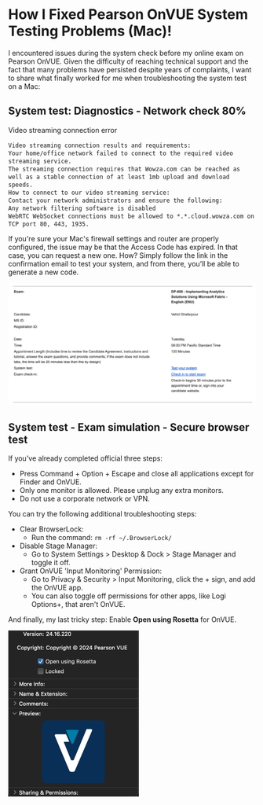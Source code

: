 # How I Fixed Pearson OnVUE System Testing Problems (Mac)!

I encountered issues during the system check before my online exam on Pearson OnVUE. Given the difficulty of reaching technical support and the fact that many problems have persisted despite years of complaints, I want to share what finally worked for me when troubleshooting the system test on a Mac:

## System test: Diagnostics - Network check 80%
Video streaming connection error

    Video streaming connection results and requirements:    
    Your home/office network failed to connect to the required video streaming service.  
    The streaming connection requires that Wowza.com can be reached as well as a stable connection of at least 1mb upload and download speeds.    
    How to connect to our video streaming service:    
    Contact your network administrators and ensure the following:    
    Any network filtering software is disabled  
    WebRTC WebSocket connections must be allowed to *.*.cloud.wowza.com on TCP port 80, 443, 1935.

If you're sure your Mac's firewall settings and router are properly configured, the issue may be that the Access Code has expired. 
In that case, you can request a new one. 
How? Simply follow the link in the confirmation email to test your system, and from there, you’ll be able to generate a new code.

![Lint to test your system](https://github.com/VaHiX/notes/blob/3307f9a7e51afb28d9f18dc1af6d5a90f29fa0b4/Images/OnVUE/email.png?raw=true)

## System test - Exam simulation - Secure browser test
If you've already completed official three steps:
 - Press Command + Option + Escape and close all applications except for Finder and OnVUE.
 - Only one monitor is allowed. Please unplug any extra monitors.
 - Do not use a corporate network or VPN.

You can try the following additional troubleshooting steps:
- Clear BrowserLock:
	- Run the command: `rm -rf ~/.BrowserLock/`
- Disable Stage Manager:
	- Go to System Settings > Desktop & Dock > Stage Manager and toggle it off.
- Grant OnVUE 'Input Monitoring' Permission:
	- Go to Privacy & Security > Input Monitoring, click the + sign, and add the OnVUE app.
	- You can also toggle off permissions for other apps, like Logi Options+, that aren't OnVUE.

And finally, my last tricky step:
Enable **Open using Rosetta** for OnVUE.

![Open using Rosetta](https://github.com/VaHiX/notes/blob/5af4401176e1d7b1ea4ca264fd313472b262d060/Images/OnVUE/rosetta.png?raw=true)
